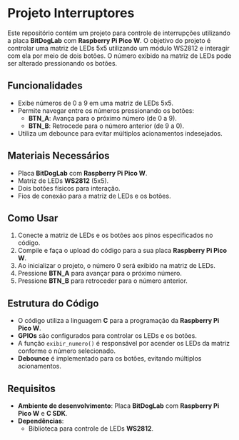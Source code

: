 # Projeto Interruptores

Este repositório contém um projeto para controle de interrupções utilizando a placa **BitDogLab** com **Raspberry Pi Pico W**. O objetivo do projeto é controlar uma matriz de LEDs 5x5 utilizando um módulo WS2812 e interagir com ela por meio de dois botões. O número exibido na matriz de LEDs pode ser alterado pressionando os botões.

## Funcionalidades

- Exibe números de 0 a 9 em uma matriz de LEDs 5x5.
- Permite navegar entre os números pressionando os botões:
  - **BTN_A**: Avança para o próximo número (de 0 a 9).
  - **BTN_B**: Retrocede para o número anterior (de 9 a 0).
- Utiliza um debounce para evitar múltiplos acionamentos indesejados.

## Materiais Necessários

- Placa **BitDogLab** com **Raspberry Pi Pico W**.
- Matriz de LEDs **WS2812** (5x5).
- Dois botões físicos para interação.
- Fios de conexão para a matriz de LEDs e os botões.

## Como Usar

1. Conecte a matriz de LEDs e os botões aos pinos especificados no código.
2. Compile e faça o upload do código para a sua placa **Raspberry Pi Pico W**.
3. Ao inicializar o projeto, o número 0 será exibido na matriz de LEDs.
4. Pressione **BTN_A** para avançar para o próximo número.
5. Pressione **BTN_B** para retroceder para o número anterior.

## Estrutura do Código

- O código utiliza a linguagem **C** para a programação da **Raspberry Pi Pico W**.
- **GPIOs** são configurados para controlar os LEDs e os botões.
- A função `exibir_numero()` é responsável por acender os LEDs da matriz conforme o número selecionado.
- **Debounce** é implementado para os botões, evitando múltiplos acionamentos.

## Requisitos

- **Ambiente de desenvolvimento**: Placa **BitDogLab** com **Raspberry Pi Pico W** e **C SDK**.
- **Dependências**:
  - Biblioteca para controle de LEDs **WS2812**.


